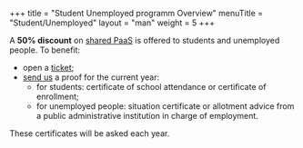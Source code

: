+++
title = "Student Unemployed programm Overview"
menuTitle = "Student/Unemployed"
layout = "man"
weight = 5
+++

A **50% discount** on [shared PaaS](https://www.alwaysdata.com/en/pricing/#shared) is offered to students and unemployed people. To benefit:

- open a [ticket](https://admin.alwaysdata.com/support/add/);
- [send us](mailto:contact@alwaysdata.com) a proof for the current year:
    - for students: certificate of school attendance or certificate of enrollment;
    - for unemployed people: situation certificate or allotment advice from a public administrative institution in charge of employment.

These certificates will be asked each year.
